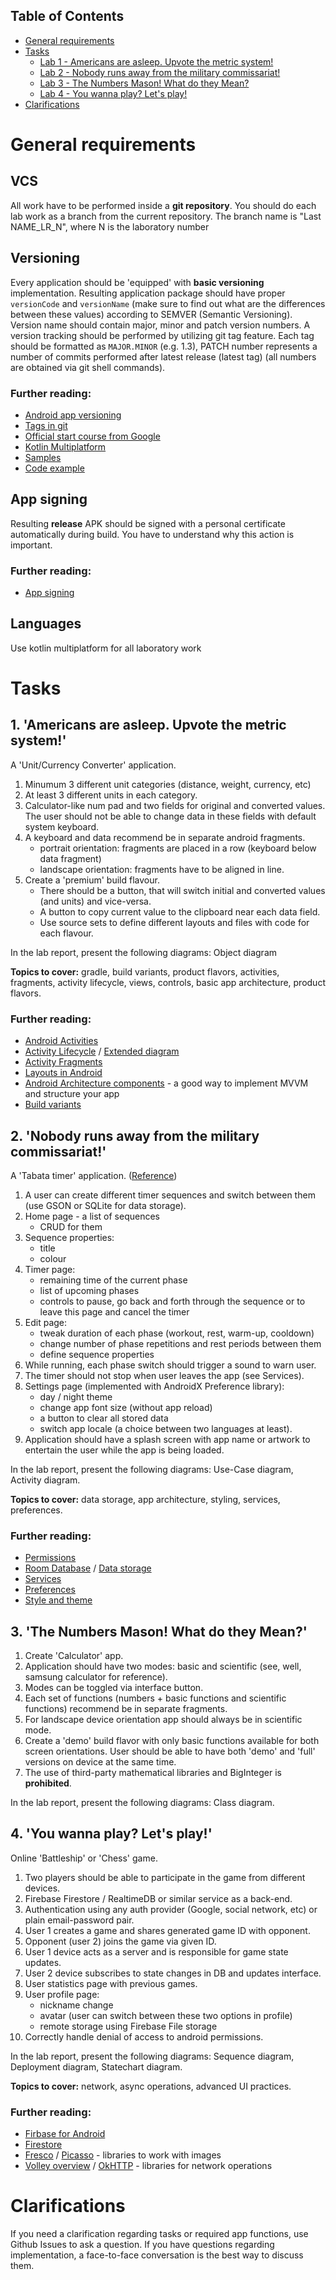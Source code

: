## Table of Contents
- [General requirements](#General-requirements)
- [Tasks](#Tasks)
  - [Lab 1 - Americans are asleep. Upvote the metric system!](#1-Americans-are-asleep-Upvote-the-metric-system)
  - [Lab 2 - Nobody runs away from the military commissariat!](#2-Nobody-runs-away-from-the-military-commissariat)
  - [Lab 3 - The Numbers Mason! What do they Mean?](#3-the-numbers-mason!-what-do-they-mean?)
  - [Lab 4 - You wanna play? Let's play!](#4-you-wanna-play-lets-play)
- [Clarifications](#Clarifications)

# General requirements

## VCS
All work have to be performed inside a **git repository**. You should do each lab work as a branch from the current repository. The branch name is "Last NAME_LR_N", where N is the laboratory number

## Versioning
Every application should be 'equipped' with **basic versioning** implementation. Resulting application package should have proper `versionCode` and `versionName` (make sure to find out what are the differences between these values) according to SEMVER (Semantic Versioning). Version name should contain major, minor and patch version numbers. A version tracking should be performed by utilizing git tag feature. Each tag should be formatted as `MAJOR.MINOR` (e.g. 1.3), PATCH number represents a number of commits performed after latest release (latest tag) (all numbers are obtained via git shell commands).

### Further reading:
- [Android app versioning](https://developer.android.com/studio/publish/versioning)
- [Tags in git](https://git-scm.com/book/en/v2/Git-Basics-Tagging)
- [Official start course from Google](https://developer.android.com/courses)
- [Kotlin Multiplatform](https://kotlinlang.org/docs/multiplatform.html)
- [Samples](https://developer.android.com/samples)
- [Code example](https://github.com/android/nowinandroid)

## App signing
Resulting **release** APK should be signed with a personal certificate automatically during build. You have to understand why this action is important.

### Further reading:
- [App signing](https://developer.android.com/studio/publish/app-signing)

## Languages
Use kotlin multiplatform for all laboratory work

# Tasks

## 1. 'Americans are asleep. Upvote the metric system!'
A 'Unit/Currency Converter' application.

1. Minumum 3 different unit categories (distance, weight, currency, etc)
2. At least 3 different units in each category.
3. Calculator-like num pad and two fields for original and converted values. The user should not be able to change data in these fields with default system keyboard.
4. A keyboard and data recommend be in separate android fragments.
   - portrait orientation: fragments are placed in a row (keyboard below data fragment)
   - landscape orientation: fragments have to be aligned in line.
5. Create a 'premium' build flavour.
   - There should be a button, that will switch initial and converted values (and units) and vice-versa.
   - A button to copy current value to the clipboard near each data field.
   - Use source sets to define different layouts and files with code for each flavour.

In the lab report, present the following diagrams: Object diagram

**Topics to cover:** gradle, build variants, product flavors, activities, fragments, activity lifecycle, views, controls, basic app architecture, product flavors.

### Further reading:
- [Android Activities](https://developer.android.com/guide/components/activities/intro-activities)
- [Activity Lifecycle](https://developer.android.com/guide/components/activities/activity-lifecycle) / [Extended diagram](https://github.com/xxv/android-lifecycle)
- [Activity Fragments](https://developer.android.com/guide/components/fragments)
- [Layouts in Android](https://developer.android.com/guide/topics/ui/declaring-layout)
- [Android Architecture components](https://developer.android.com/topic/libraries/architecture) - a good way to implement MVVM and structure your app
- [Build variants](https://developer.android.com/studio/build/build-variants)


## 2. 'Nobody runs away from the military commissariat!'
A 'Tabata timer' application. ([Reference](https://play.google.com/store/apps/details?id=com.evgeniysharafan.tabatatimer&hl=ru))

1. A user can create different timer sequences and switch between them (use GSON or SQLite for data storage).
2. Home page - a list of sequences
   - CRUD for them
3. Sequence properties:
   - title
   - colour
4. Timer page:
   - remaining time of the current phase
   - list of upcoming phases
   - controls to pause, go back and forth through the sequence or to leave this page and cancel the timer
5. Edit page:
   - tweak duration of each phase (workout, rest, warm-up, cooldown)
   - change number of phase repetitions and rest periods between them
   - define sequence properties
6. While running, each phase switch should trigger a sound to warn user.
7. The timer should not stop when user leaves the app (see Services).
8. Settings page (implemented with AndroidX Preference library):
   - day / night theme
   - change app font size (without app reload)
   - a button to clear all stored data
   - switch app locale (a choice between two languages at least).
9. Application should have a splash screen with app name or artwork to entertain the user while the app is being loaded.

In the lab report, present the following diagrams: Use-Case diagram, Activity diagram.

**Topics to cover:** data storage, app architecture, styling, services, preferences.

### Further reading:
- [Permissions](https://developer.android.com/guide/topics/permissions/overview)
- [Room Database](https://developer.android.com/training/data-storage/room) / [Data storage](https://developer.android.com/training/data-storage/app-specific)
- [Services](https://developer.android.com/guide/components/services)
- [Preferences](https://developer.android.com/guide/topics/ui/settings)
- [Style and theme](https://developer.android.com/guide/topics/ui/look-and-feel/themes)


## 3. 'The Numbers Mason! What do they Mean?'

1. Create 'Calculator' app.
2. Application should have two modes: basic and scientific (see, well, samsung calculator for reference).
3. Modes can be toggled via interface button.
4. Each set of functions (numbers + basic functions and scientific functions) recommend be in separate fragments.
5. For landscape device orientation app should always be in scientific mode.
6. Create a 'demo' build flavor with only basic functions available for both screen orientations. User should be able to have both 'demo' and 'full' versions on device at the same time.
7. The use of third-party mathematical libraries and BigInteger is **prohibited**.

In the lab report, present the following diagrams: Class diagram.

## 4. 'You wanna play? Let's play!'
Online  'Battleship' or 'Chess' game.

1. Two players should be able to participate in the game from different devices.
2. Firebase Firestore / RealtimeDB or similar service as a back-end.
3. Authentication using any auth provider (Google, social network, etc) or plain email-password pair.
4. User 1 creates a game and shares generated game ID with opponent.
5. Opponent (user 2) joins the game via given ID.
6. User 1 device acts as a server and is responsible for game state updates.
7. User 2 device subscribes to state changes in DB and updates interface.
8. User statistics page with previous games.
9. User profile page:
   - nickname change
   - avatar (user can switch between these two options in profile)
   - remote storage using Firebase File storage
10. Correctly handle denial of access to android permissions.
      
In the lab report, present the following diagrams: Sequence diagram, Deployment diagram, Statechart diagram.

**Topics to cover:** network, async operations, advanced UI practices.

### Further reading:
- [Firbase for Android](https://firebase.google.com/docs/android/setup)
- [Firestore](https://firebase.google.com/docs/firestore)
- [Fresco](https://frescolib.org/docs/index.html) / [Picasso](https://square.github.io/picasso/) - libraries to work with images
- [Volley overview](https://developer.android.com/training/volley) / [OkHTTP](https://square.github.io/okhttp/) - libraries for network operations

# Clarifications
If you need a clarification regarding tasks or required app functions, use Github Issues to ask a question. If you have questions regarding implementation, a face-to-face conversation is the best way to discuss them.
